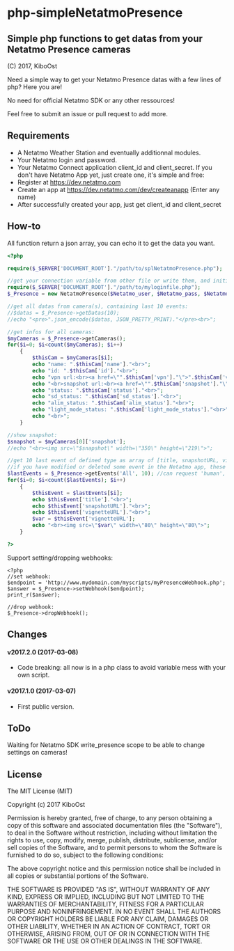 # php-simpleNetatmoPresence

## Simple php functions to get datas from your Netatmo Presence cameras
(C) 2017, KiboOst

Need a simple way to get your Netatmo Presence datas with a few lines of php? Here you are!

No need for official Netatmo SDK or any other ressources!

Feel free to submit an issue or pull request to add more.

## Requirements

- A Netatmo Weather Station and eventually additionnal modules.
- Your Netatmo login and password.
- Your Netatmo Connect application client_id and client_secret.
If you don't have Netatmo App yet, just create one, it's simple and free:
- Register at https://dev.netatmo.com
- Create an app at https://dev.netatmo.com/dev/createanapp (Enter any name)
- After successfully created your app, just get client_id and client_secret


## How-to

All function return a json array, you can echo it to get the data you want.

```php
<?php

require($_SERVER['DOCUMENT_ROOT']."/path/to/splNetatmoPresence.php");

//get your connection variable from other file or write them, and initiliaze:
require($_SERVER['DOCUMENT_ROOT']."/path/to/myloginfile.php");
$_Presence = new NetatmoPresence($Netatmo_user, $Netatmo_pass, $Netatmo_app_id, $Netatmo_app_secret);

//get all datas from camera(s), containing last 10 events:
//$datas = $_Presence->getDatas(10);
//echo "<pre>".json_encode($datas, JSON_PRETTY_PRINT)."</pre><br>";

//get infos for all cameras:
$myCameras = $_Presence->getCameras();
for($i=0; $i<count($myCameras); $i++)
	{
		$thisCam = $myCameras[$i];
		echo "name: ".$thisCam['name']."<br>";
		echo "id: ".$thisCam['id']."<br>";
		echo "vpn url:<br><a href=\"".$thisCam['vpn']."\">".$thisCam['vpn']."</a>";
		echo "<br>snapshot url:<br><a href=\"".$thisCam['snapshot']."\">".$thisCam['snapshot']."</a><br>";
		echo "status: ".$thisCam['status']."<br>";
		echo "sd_status: ".$thisCam['sd_status']."<br>";
		echo "alim_status: ".$thisCam['alim_status']."<br>";
		echo "light_mode_status: ".$thisCam['light_mode_status']."<br>";
		echo "<br>";
	}

//show snapshot:
$snapshot = $myCameras[0]['snapshot'];
//echo "<br><img src=\"$snapshot\" width=\"350\" height=\"219\">";

//get 10 last event of defined type as array of [title, snapshotURL, vignetteURL]
//if you have modified or deleted some event in the Netatmo app, these won't show the snapshot/vignette
$lastEvents = $_Presence->getEvents('All', 10); //can request 'human', 'animal', 'vehicle', 'movement', 'All'
for($i=0; $i<count($lastEvents); $i++)
	{
		$thisEvent = $lastEvents[$i];
		echo $thisEvent['title']."<br>";
		echo $thisEvent['snapshotURL']."<br>";
		echo $thisEvent['vignetteURL']."<br>";
		$var = $thisEvent['vignetteURL'];
		echo "<br><img src=\"$var\" width=\"80\" height=\"80\">";
	}

?>
```

Support setting/dropping webhooks:
```
<?php
//set webhook:
$endpoint = 'http://www.mydomain.com/myscripts/myPresenceWebhook.php';
$answer = $_Presence->setWebhook($endpoint);
print_r($answer);

//drop webhook:
$_Presence->dropWebhook();

```

## Changes

#### v2017.2.0 (2017-03-08)
- Code breaking: all now is in a php class to avoid variable mess with your own script.

#### v2017.1.0 (2017-03-07)
- First public version.

## ToDo

Waiting for Netatmo SDK write_presence scope to be able to change settings on cameras!

## License

The MIT License (MIT)

Copyright (c) 2017 KiboOst

Permission is hereby granted, free of charge, to any person obtaining a copy
of this software and associated documentation files (the "Software"), to deal
in the Software without restriction, including without limitation the rights
to use, copy, modify, merge, publish, distribute, sublicense, and/or sell
copies of the Software, and to permit persons to whom the Software is
furnished to do so, subject to the following conditions:

The above copyright notice and this permission notice shall be included in all
copies or substantial portions of the Software.

THE SOFTWARE IS PROVIDED "AS IS", WITHOUT WARRANTY OF ANY KIND, EXPRESS OR
IMPLIED, INCLUDING BUT NOT LIMITED TO THE WARRANTIES OF MERCHANTABILITY,
FITNESS FOR A PARTICULAR PURPOSE AND NONINFRINGEMENT. IN NO EVENT SHALL THE
AUTHORS OR COPYRIGHT HOLDERS BE LIABLE FOR ANY CLAIM, DAMAGES OR OTHER
LIABILITY, WHETHER IN AN ACTION OF CONTRACT, TORT OR OTHERWISE, ARISING FROM,
OUT OF OR IN CONNECTION WITH THE SOFTWARE OR THE USE OR OTHER DEALINGS IN THE
SOFTWARE.
